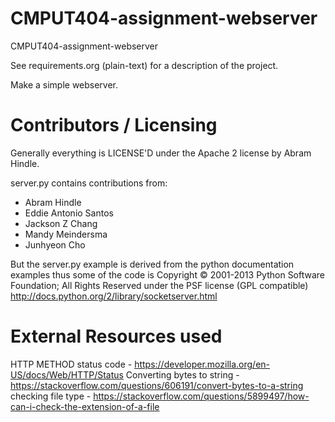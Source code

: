 # CMPUT404-assignment-webserver

CMPUT404-assignment-webserver

See requirements.org (plain-text) for a description of the project.

Make a simple webserver.

# Contributors / Licensing

Generally everything is LICENSE'D under the Apache 2 license by Abram Hindle.

server.py contains contributions from:

- Abram Hindle
- Eddie Antonio Santos
- Jackson Z Chang
- Mandy Meindersma
- Junhyeon Cho

But the server.py example is derived from the python documentation
examples thus some of the code is Copyright © 2001-2013 Python
Software Foundation; All Rights Reserved under the PSF license (GPL
compatible) http://docs.python.org/2/library/socketserver.html

# External Resources used

HTTP METHOD status code - https://developer.mozilla.org/en-US/docs/Web/HTTP/Status
Converting bytes to string - https://stackoverflow.com/questions/606191/convert-bytes-to-a-string
checking file type - https://stackoverflow.com/questions/5899497/how-can-i-check-the-extension-of-a-file
